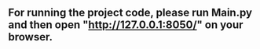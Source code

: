 ## For running the project code, please run Main.py and then open "http://127.0.0.1:8050/" on your browser.
